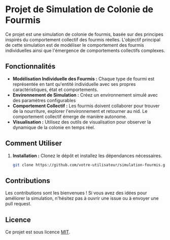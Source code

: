 # Projet de Simulation de Colonie de Fourmis

Ce projet est une simulation de colonie de fourmis, basée sur des principes inspirés du comportement collectif des fourmis réelles. L'objectif principal de cette simulation est de modéliser le comportement des fourmis individuelles ainsi que l'émergence de comportements collectifs complexes.

## Fonctionnalités

- **Modélisation Individuelle des Fourmis :** Chaque type de fourmi est représentée en tant qu'entité individuelle avec ses propres caractéristiques, état et comportements.
- **Environnement de Simulation :** Créez un environnement simulé avec des paramètres configurables
- **Comportement Collectif :** Les fourmis doivent collaborer pour trouver de la nourriture, explorer l'environnement et retourner au nid. Le comportement collectif émerge de manière autonome.
- **Visualisation :** Utilisez des outils de visualisation pour observer la dynamique de la colonie en temps réel.

## Comment Utiliser

1. **Installation :** Clonez le dépôt et installez les dépendances nécessaires.

    ```bash
    git clone https://github.com/votre-utilisateur/simulation-fourmis.git
    ```

## Contributions

Les contributions sont les bienvenues ! Si vous avez des idées pour améliorer la simulation, n'hésitez pas à ouvrir une issue ou à envoyer une pull request.

## Licence

Ce projet est sous licence [MIT](LICENSE).
